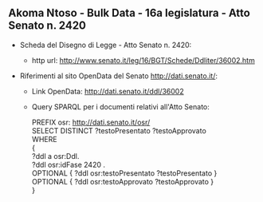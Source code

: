 ## Akoma Ntoso - Bulk Data - 16a legislatura - Atto Senato n. 2420 ##

* Scheda del Disegno di Legge - Atto Senato n. 2420:
	* http url: http://www.senato.it/leg/16/BGT/Schede/Ddliter/36002.htm

* Riferimenti al sito OpenData del Senato http://dati.senato.it/:
	* Link OpenData: http://dati.senato.it/ddl/36002
	* Query SPARQL per i documenti relativi all'Atto Senato:

        PREFIX osr: <http://dati.senato.it/osr/>  
		SELECT DISTINCT ?testoPresentato ?testoApprovato  
		WHERE  
		{  
		    ?ddl a osr:Ddl.  
		    ?ddl osr:idFase 2420 .  
		    OPTIONAL { ?ddl osr:testoPresentato ?testoPresentato }  
		    OPTIONAL { ?ddl osr:testoApprovato ?testoApprovato }  
		}
		